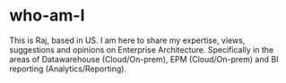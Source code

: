 # who-am-I

This is Raj, based in US. I am here to share my expertise, views, suggestions and opinions on Enterprise Architecture. Specifically in the areas of Datawarehouse (Cloud/On-prem), EPM (Cloud/On-prem) and BI reporting (Analytics/Reporting).
